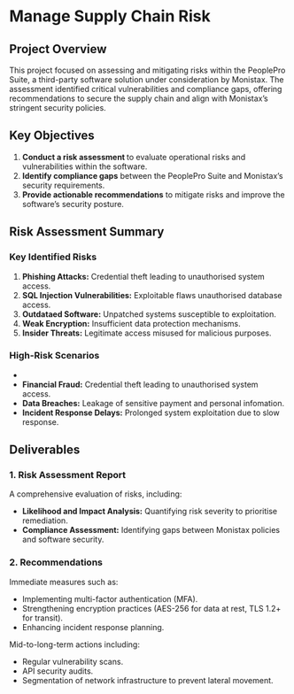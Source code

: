 # Manage Supply Chain Risk

## Project Overview 
This project focused on assessing and mitigating risks within the PeoplePro Suite, a third-party software solution under consideration by Monistax. 
The assessment identified critical vulnerabilities and compliance gaps, offering recommendations to secure the supply chain and align with Monistax’s stringent security policies.

## Key Objectives 
1. <strong>Conduct a risk assessment </strong> to evaluate operational risks and vulnerabilities within the software.
2. <strong>Identify compliance gaps</strong> between the PeoplePro Suite and Monistax’s security requirements.
3. <strong>Provide actionable recommendations</strong> to mitigate risks and improve the software’s security posture.

## Risk Assessment Summary 
### Key Identified Risks
1. <strong>Phishing Attacks:</strong> Credential theft leading to unauthorised system access.
2. <strong>SQL Injection Vulnerabilities:</strong> Exploitable flaws unauthorised  database access.
3. <strong>Outdataed Software:</strong> Unpatched systems susceptible to exploitation.
4. <strong>Weak Encryption:</strong> Insufficient data protection mechanisms.
5. <strong>Insider Threats:</strong> Legitimate access misused for malicious purposes.

### High-Risk Scenarios

- <strong></strong>
- <strong>Financial Fraud:</strong> Credential theft leading to unauthorised system access.
- <strong>Data Breaches:</strong> Leakage of sensitive payment and personal infomation.
- <strong>Incident Response Delays:</strong> Prolonged system exploitation due to slow response.

## Deliverables
### 1. Risk Assessment Report
A comprehensive evaluation of risks, including:
- <strong>Likelihood and Impact Analysis:</strong> Quantifying risk severity to prioritise remediation.
- <strong>Compliance Assessment:</strong> Identifying gaps between Monistax policies and software security.

### 2. Recommendations
Immediate measures such as:
- Implementing multi-factor authentication (MFA).
- Strengthening encryption practices (AES-256 for data at rest, TLS 1.2+ for transit).
- Enhancing incident response planning.

Mid-to-long-term actions including:
- Regular vulnerability scans.
- API security audits.
- Segmentation of network infrastructure to prevent lateral movement.

